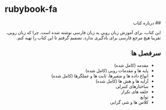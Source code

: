 # rubybook-fa

<div dir="rtl">
## درباره کتاب

این کتاب، برای آموزش زبان روبی به زبان فارسی نوشته شده است. چرا که زبان روبی، تقریبا هیچ مرجع فارسی برای یادگیری ندارد، تصمیم گرفتم تا این کتاب را تهیه کنم. 

## سرفصل ها
* مقدمه (کامل شده)
* پایه ها و مقدمات روبی (کامل شده)
* انواع داده ها و متغیرها، ثابت ها و عملگرها (کامل شده)
* آرایه ها و هش ها (کامل شده)
* ساختارهای کنترلی 
* حلقه های تکرار
* توابع
* کلاس ها و شی گرایی
</div>
